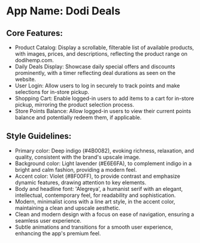 # **App Name**: Dodi Deals

## Core Features:

- Product Catalog: Display a scrollable, filterable list of available products, with images, prices, and descriptions, reflecting the product range on dodihemp.com.
- Daily Deals Display: Showcase daily special offers and discounts prominently, with a timer reflecting deal durations as seen on the website.
- User Login: Allow users to log in securely to track points and make selections for in-store pickup.
- Shopping Cart: Enable logged-in users to add items to a cart for in-store pickup, mirroring the product selection process.
- Store Points Balance: Allow logged-in users to view their current points balance and potentially redeem them, if applicable.

## Style Guidelines:

- Primary color: Deep indigo (#4B0082), evoking richness, relaxation, and quality, consistent with the brand's upscale image.
- Background color: Light lavender (#E6E6FA), to complement indigo in a bright and calm fashion, providing a modern feel.
- Accent color: Violet (#8F00FF), to provide contrast and emphasize dynamic features, drawing attention to key elements.
- Body and headline font: 'Alegreya', a humanist serif with an elegant, intellectual, contemporary feel, for readability and sophistication.
- Modern, minimalist icons with a line art style, in the accent color, maintaining a clean and upscale aesthetic.
- Clean and modern design with a focus on ease of navigation, ensuring a seamless user experience.
- Subtle animations and transitions for a smooth user experience, enhancing the app's premium feel.